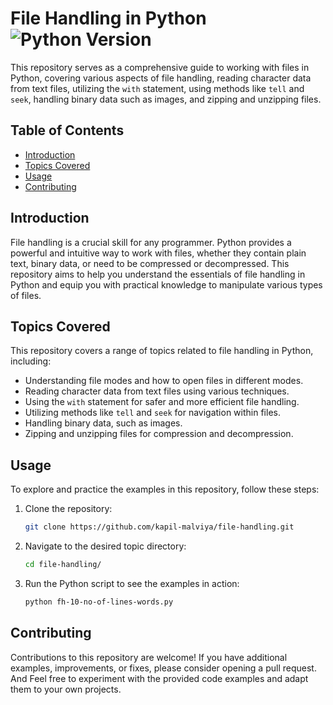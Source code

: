 # File Handling in Python  ![Python Version](https://img.shields.io/badge/python-3.10-blue.svg)

This repository serves as a comprehensive guide to working with files in Python, covering various aspects of file handling, 
reading character data from text files, utilizing the `with` statement, using methods like `tell` and `seek`, handling binary 
data such as images, and zipping and unzipping files.

## Table of Contents

- [Introduction](#introduction)
- [Topics Covered](#topics-covered)
- [Usage](#usage)
- [Contributing](#contributing)


## Introduction

File handling is a crucial skill for any programmer. Python provides a powerful and intuitive way to work with files, 
whether they contain plain text, binary data, or need to be compressed or decompressed. This repository aims to help you 
understand the essentials of file handling in Python and equip you with practical knowledge to manipulate various types 
of files.

## Topics Covered

This repository covers a range of topics related to file handling in Python, including:

- Understanding file modes and how to open files in different modes.
- Reading character data from text files using various techniques.
- Using the `with` statement for safer and more efficient file handling.
- Utilizing methods like `tell` and `seek` for navigation within files.
- Handling binary data, such as images.
- Zipping and unzipping files for compression and decompression.

## Usage

To explore and practice the examples in this repository, follow these steps:

1. Clone the repository:
   ```bash
   git clone https://github.com/kapil-malviya/file-handling.git
   ```

2. Navigate to the desired topic directory:
   ```bash
   cd file-handling/
   ```

3. Run the Python script to see the examples in action:
   ```bash
   python fh-10-no-of-lines-words.py
   ```


## Contributing

Contributions to this repository are welcome! If you have additional examples, improvements, or fixes, please consider 
opening a pull request. And Feel free to experiment with the provided code examples and adapt them to your own projects.
